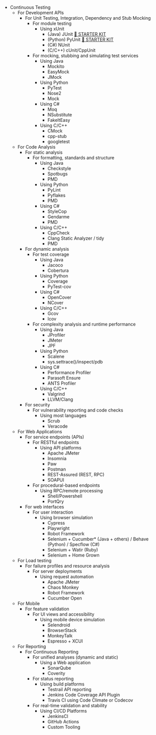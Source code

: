 * Continuous Testing
    * For Development APIs
        * For Unit Testing, Integration, Dependency and Stub Mocking
            * For module testing
                * Using xUnit
                    * (Java) JUnit [:checkered_flag: STARTER KIT](../starter-kits/#unit-teting-with-java)
                    * (Python) PyUnit [:checkered_flag: STARTER KIT](../starter-kits/#unit-teting-with-python)
                    * (C#) NUnit
                    * (C/C++) cUnit/CppUnit
            * For mocking, stubbing and simulating test services
                * Using Java
                    * Mockito
                    * EasyMock
                    * JMock
                * Using Python
                    * PyTest
                    * Nose2
                    * Mock
                * Using C#
                    * Moq
                    * NSubstitute
                    * FakeItEasy
                * Using C/C++
                    * CMock
                    * cpp-stub
                    * googletest
    * For Code Analysis
        * For static analysis
            * For formatting, standards and structure
                * Using Java
                    * Checkstyle
                    * Spotbugs
                    * PMD
                * Using Python
                    * PyLint
                    * Pyflakes
                    * PMD
                * Using C#
                    * StyleCop
                    * Gendarme
                    * PMD
                * Using C/C++
                    * CppCheck
                    * Clang Static Analyzer / tidy
                    * PMD
        * For dynamic analysis
            * For test coverage
                * Using Java
                    * Jacoco
                    * Cobertura
                * Using Python
                    * Coverage
                    * PyTest-cov
                * Using C#
                    * OpenCover
                    * NCover
                * Using C/C++
                    * Gcov
                    * lcov
            * For complexity analysis and runtime performance
                * Using Java
                    * JProfiler
                    * JMeter
                    * JPF
                * Using Python
                    * Scalene
                    * sys.settrace()/inspect/pdb
                * Using C#
                    * Performance Profiler
                    * Parasoft Ensure
                    * ANTS Profiler
                * Using C/C++
                    * Valgrind
                    * LLVM/Clang
        * For security
            * For vulnerability reporting and code checks
                * Using most languages
                    * Scrub
                    * Veracode
    * For Web Applications
        * For service endpoints (APIs)
            * For RESTful endpoints
                * Using API platforms
                    * Apache JMeter
                    * Insomnia
                    * Paw
                    * Postman
                    * REST-Assured (REST, RPC)
                    * SOAPUI
            * For procedural-based endpoints
                * Using RPC/remote processing
                    * Shell/Powershell
                    * PortQry
        * For web interfaces
            * For user interaction
                * Using browser simulation
                    * Cypress
                    * Playwright
                    * Robot Framework
                    * Selenium + Cucumber* (Java + others) / Behave (Python) / Specflow (C#)
                    * Selenium + Watir (Ruby)
                    * Selenium + Home Grown
    * For Load testing
        * For failure profiles and resource analysis
            * For server deployments
                * Using request automation
                    * Apache JMeter
                    * Chaos Monkey
                    * Robot Framework
                    * Cucumber Open
    * For Mobile
        * For feature validation
            * For UI views and accessibility
                * Using mobile device simulation
                    * Selendroid
                    * BrowserStack
                    * MonkeyTalk
                    * Espresso + XCUI
    * For Reporting
        * For Continuous Reporting
            * For unified analyses (dynamic and static)
                * Using a Web application
                    * SonarQube
                    * Coverity
            * For status reporting
                * Using build platforms 
                    * Testrail API reporting
                    * Jenkins Code Coverage API Plugin
                    * Travis CI using Code Climate or Codecov
            * For real-time validation and stability
                * Using CI/CD Platforms
                    * JenkinsCI
                    * GitHub Actions
                    * Custom Tooling
